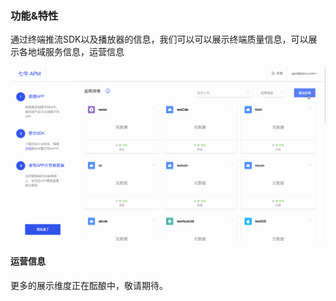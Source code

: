### 功能&特性
通过终端推流SDK以及播放器的信息，我们可以可以展示终端质量信息，可以展示各地域服务信息，运营信息

![](../_media/stream_play.gif)

#### 运营信息


更多的展示维度正在酝酿中，敬请期待。